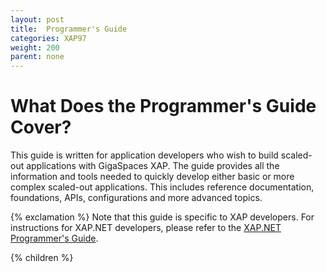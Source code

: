 ```yaml
---
layout: post
title:  Programmer's Guide
categories: XAP97
weight: 200
parent: none
---
```


# What Does the Programmer's Guide Cover?

This guide is written for application developers who wish to build scaled-out applications with GigaSpaces XAP. The guide provides all the information and tools needed to quickly develop either basic or more complex scaled-out applications. This includes reference documentation, foundations, APIs, configurations and more advanced topics.

{% exclamation %} Note that this guide is specific to XAP developers. For instructions for XAP.NET developers, please refer to the [XAP.NET Programmer's Guide](/xap97net/programmer's-guide.html).

{% children %}
